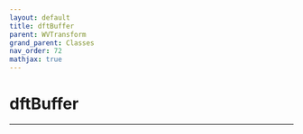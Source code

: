 ```yaml
---
layout: default
title: dftBuffer
parent: WVTransform
grand_parent: Classes
nav_order: 72
mathjax: true
---
```


#  dftBuffer




---

